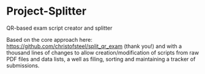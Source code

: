# Project-Splitter
QR-based exam script creator and splitter

Based on the core approach here: https://github.com/christofsteel/split_qr_exam (thank you!) and with a thousand lines of changes to allow creation/modification of scripts from raw PDF files and data lists, a well as filing, sorting and maintaining a tracker of submissions.
